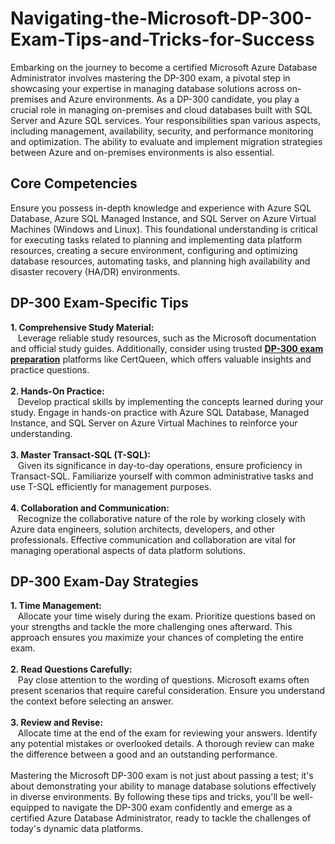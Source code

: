 # Navigating-the-Microsoft-DP-300-Exam-Tips-and-Tricks-for-Success
Embarking on the journey to become a certified Microsoft Azure Database Administrator involves mastering the DP-300 exam, a pivotal step in showcasing your expertise in managing database solutions across on-premises and Azure environments. 
As a DP-300 candidate, you play a crucial role in managing on-premises and cloud databases built with SQL Server and Azure SQL services. Your responsibilities span various aspects, including management, availability, security, and performance monitoring and optimization. The ability to evaluate and implement migration strategies between Azure and on-premises environments is also essential.<br />
<h2>
	Core Competencies
</h2>
Ensure you possess in-depth knowledge and experience with Azure SQL Database, Azure SQL Managed Instance, and SQL Server on Azure Virtual Machines (Windows and Linux). This foundational understanding is critical for executing tasks related to planning and implementing data platform resources, creating a secure environment, configuring and optimizing database resources, automating tasks, and planning high availability and disaster recovery (HA/DR) environments.<br />
<h2>
	DP-300 Exam-Specific Tips
</h2>
<strong>1. Comprehensive Study Material:</strong><br />
&nbsp; &nbsp;Leverage reliable study resources, such as the Microsoft documentation and official study guides. Additionally, consider using trusted <a href="https://www.certqueen.com/DP-300.html" target="_blank"><strong>DP-300 </strong><strong>exam preparation</strong></a> platforms like CertQueen, which offers valuable insights and practice questions.<br />
<br />
<strong>2. Hands-On Practice:</strong><br />
&nbsp; &nbsp;Develop practical skills by implementing the concepts learned during your study. Engage in hands-on practice with Azure SQL Database, Managed Instance, and SQL Server on Azure Virtual Machines to reinforce your understanding.<br />
<br />
<strong>3. Master Transact-SQL (T-SQL):</strong><br />
&nbsp; &nbsp;Given its significance in day-to-day operations, ensure proficiency in Transact-SQL. Familiarize yourself with common administrative tasks and use T-SQL efficiently for management purposes.<br />
<br />
<strong>4. Collaboration and Communication:</strong><br />
&nbsp; &nbsp;Recognize the collaborative nature of the role by working closely with Azure data engineers, solution architects, developers, and other professionals. Effective communication and collaboration are vital for managing operational aspects of data platform solutions.<br />
<h2>
	DP-300 Exam-Day Strategies
</h2>
<strong>1. Time Management:</strong><br />
&nbsp; &nbsp;Allocate your time wisely during the exam. Prioritize questions based on your strengths and tackle the more challenging ones afterward. This approach ensures you maximize your chances of completing the entire exam.<br />
<br />
<strong>2. Read Questions Carefully:</strong><br />
&nbsp; &nbsp;Pay close attention to the wording of questions. Microsoft exams often present scenarios that require careful consideration. Ensure you understand the context before selecting an answer.<br />
<br />
<strong>3. Review and Revise:</strong><br />
&nbsp; &nbsp;Allocate time at the end of the exam for reviewing your answers. Identify any potential mistakes or overlooked details. A thorough review can make the difference between a good and an outstanding performance.<br />
<br />
Mastering the Microsoft DP-300 exam is not just about passing a test; it's about demonstrating your ability to manage database solutions effectively in diverse environments. By following these tips and tricks, you'll be well-equipped to navigate the DP-300 exam confidently and emerge as a certified Azure Database Administrator, ready to tackle the challenges of today's dynamic data platforms.&nbsp;<br />
